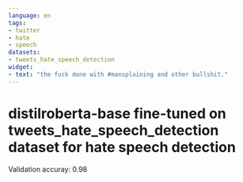 ```yaml
---
language: en
tags:
- twitter
- hate
- speech
datasets:
- tweets_hate_speech_detection
widget:
- text: "the fuck done with #mansplaining and other bullshit."
---
```


# distilroberta-base fine-tuned on tweets_hate_speech_detection dataset for hate speech detection

Validation accuray: 0.98